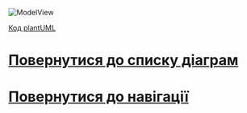 ![ModelView](http://www.plantuml.com/plantuml/proxy?idx=0&src=)

[Код plantUML](https://github.com/teramont/databaseQuestioning/blob/master/Information/Diagrams/BEM%2BERM/bem.pu)
# [Повернутися до списку діаграм](https://github.com/teramont/databaseQuestioning/blob/master/Information/Diagrams.md)
# [Повернутися до навігації](https://github.com/teramont/databaseQuestioning/blob/master/Information/navigation.md)
